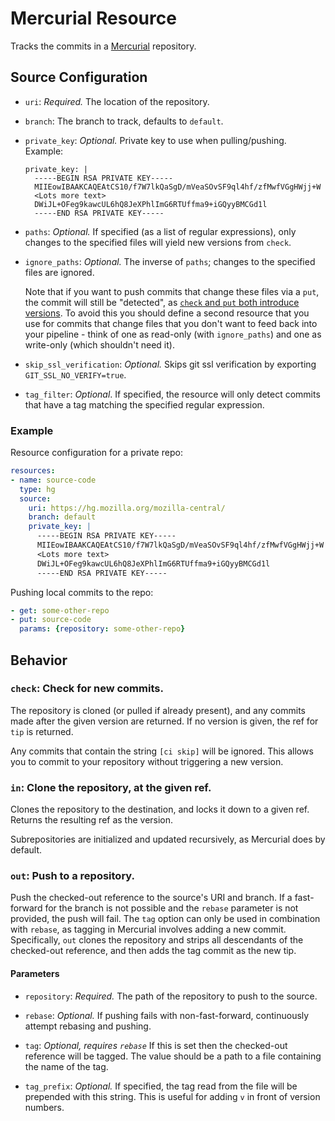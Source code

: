 # Mercurial Resource

Tracks the commits in a [Mercurial](https://www.mercurial-scm.org/) repository.


## Source Configuration

* `uri`: *Required.* The location of the repository.

* `branch`: The branch to track, defaults to `default`.

* `private_key`: *Optional.* Private key to use when pulling/pushing.
    Example:
    ```
    private_key: |
      -----BEGIN RSA PRIVATE KEY-----
      MIIEowIBAAKCAQEAtCS10/f7W7lkQaSgD/mVeaSOvSF9ql4hf/zfMwfVGgHWjj+W
      <Lots more text>
      DWiJL+OFeg9kawcUL6hQ8JeXPhlImG6RTUffma9+iGQyyBMCGd1l
      -----END RSA PRIVATE KEY-----
    ```

* `paths`: *Optional.* If specified (as a list of regular expressions), only changes
  to the specified files will yield new versions from `check`.

* `ignore_paths`: *Optional.* The inverse of `paths`; changes to the specified
  files are ignored.

  Note that if you want to push commits that change these files via a `put`,
  the commit will still be "detected", as [`check` and `put` both introduce
  versions](https://concourse.ci/pipeline-mechanics.html#collecting-versions).
  To avoid this you should define a second resource that you use for commits
  that change files that you don't want to feed back into your pipeline - think
  of one as read-only (with `ignore_paths`) and one as write-only (which
  shouldn't need it).

* `skip_ssl_verification`: *Optional.* Skips git ssl verification by exporting
  `GIT_SSL_NO_VERIFY=true`.

* `tag_filter`: *Optional*. If specified, the resource will only detect commits
  that have a tag matching the specified regular expression.

### Example

Resource configuration for a private repo:

``` yaml
resources:
- name: source-code
  type: hg
  source:
    uri: https://hg.mozilla.org/mozilla-central/
    branch: default
    private_key: |
      -----BEGIN RSA PRIVATE KEY-----
      MIIEowIBAAKCAQEAtCS10/f7W7lkQaSgD/mVeaSOvSF9ql4hf/zfMwfVGgHWjj+W
      <Lots more text>
      DWiJL+OFeg9kawcUL6hQ8JeXPhlImG6RTUffma9+iGQyyBMCGd1l
      -----END RSA PRIVATE KEY-----
```

Pushing local commits to the repo:

``` yaml
- get: some-other-repo
- put: source-code
  params: {repository: some-other-repo}
```


## Behavior

### `check`: Check for new commits.

The repository is cloned (or pulled if already present), and any commits
made after the given version are returned. If no version is given, the ref
for `tip` is returned.

Any commits that contain the string `[ci skip]` will be ignored. This
allows you to commit to your repository without triggering a new version.

### `in`: Clone the repository, at the given ref.

Clones the repository to the destination, and locks it down to a given ref.
Returns the resulting ref as the version.

Subrepositories are initialized and updated recursively, as Mercurial does
by default.


### `out`: Push to a repository.

Push the checked-out reference to the source's URI and branch. If a
fast-forward for the branch is not possible and the `rebase` parameter is not
provided, the push will fail. The `tag` option can only be used in
combination with `rebase`, as tagging in Mercurial involves adding a new
commit. Specifically, `out` clones the repository and strips all descendants
of the checked-out reference, and then adds the tag commit as the new tip.


#### Parameters

* `repository`: *Required.* The path of the repository to push to the source.

* `rebase`: *Optional.* If pushing fails with non-fast-forward, continuously
  attempt rebasing and pushing.

* `tag`: *Optional, requires `rebase`* If this is set then the checked-out reference will be
  tagged. The value should be a path to a file containing the name of the tag.

* `tag_prefix`: *Optional.* If specified, the tag read from the file will be
prepended with this string. This is useful for adding `v` in front of
version numbers.
